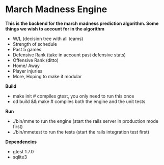 March Madness Engine
=======

**This is the backend for the march madness prediction algorithm. Some things 
we wish to account for in the algorithm**
* W/L (decision tree with all teams)
* Strength of schedule
* Past 5 games
* Defensive Rank (take in account past defensive stats)
* Offensive Rank (ditto)
* Home/ Away
* Player injuries
* More, Hoping to make it modular

**Build**
* make init # compiles gtest, you only need to run this once
* cd build && make # compiles both the engine and the unit tests

**Run**
* ./bin/mme to run the engine (start the rails server in production mode first)
* ./bin/mmetest to run the tests (start the rails integration test first)

**Dependencies**
* gtest 1.7.0
* sqlite3


